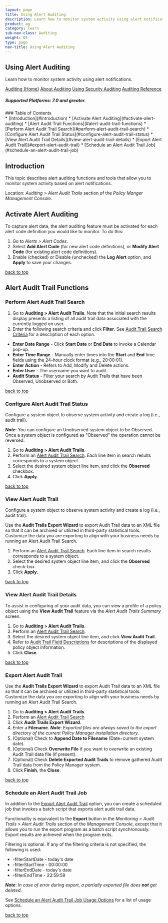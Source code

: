 ```yaml
---
layout: page
title: Using Alert Auditing
description: Learn how to monitor system activity using alert notifications.
product: ag
category: learn
sub-nav-class: Auditing
weight: 05
type: page
nav-title: Using Alert Auditing
---
```


## Using Alert Auditing
Learn how to monitor system activity using alert notifications.

<a href="auditing_toc.html" class="button secondary">Auditing (Home)</a> <a href="../auditing/about_auditing.html" class="button secondary">About Auditing</a>  <a href="../auditing/using_security_auditing.html" class="button secondary">Using Security Auditing</a> <a href="../auditing/auditing_reference.html" class="button secondary">Auditing Reference</a>
<h5 class="stamp">Supported Platforms: 7.0 and greater.</h5>
### Table of Contents
<div id="toc-marker"></div>
* [Introduction](#introduction)
* [Activate Alert Auditing](#activate-alert-auditing)
* [Alert Audit Trail Functions](#alert-audit-trail-functions)
	* [Perform Alert Audit Trail Search](#perform-alert-audit-trail-search)
	* [Configure Alert Audit Trail Status](#configure-alert-audit-trail-status)
	* [View Alert Audit Trail Details](#view-alert-audit-trail-details)
	* [Export Alert Audit Trail](#export-alert-audit-trail)
	* [Schedule an Alert Audit Trail Job](#schedule-an-alert-audit-trail-job)

## Introduction
This topic describes alert auditing functions and tools that allow you to monitor system activity based on alert notifications.

Location: *Auditing > Alert Audit Trails* section of the *Policy Manger Management Console*.

## Activate Alert Auditing

To capture alert data, the alert auditing feature must be activated for each alert code definition you would like to monitor. To do this: 

1. Go to *Alerts > Alert Codes*.
2. Select **Add Alert Code** (for new alert code definitions), or **Modify Alert Code** (for existing alert code definitions). 
3. Enable (checked) or Disable (unchecked) the **Log Alert** option, and **Apply** to save your changes. 

<a href="#top">back to top</a>

## Alert Audit Trail Functions

### Perform Alert Audit Trail Search

1. Go to **Auditing > Alert Audit Trails**. Note that the initial search results display presents a listing of all audit trail data associated with the currently logged on user.
2. Enter the following search criteria and click **Filter**. See [Audit Trail Search Criteria](../auditing/auditing_reference.html#audit-trail-search-criteria) for a description of each option.
  * **Enter Date Range** - Click **Start Date** or **End Date** to invoke a Calendar pop-up.
  * **Enter Time Range** - Manually enter times into the **Start** and **End** time fields using the 24-hour clock format (e.g., 20\:00\:01).
  * **Enter Action** - Refers to Add, Modify and Delete actions.
  * **Enter User** - The username you want to audit.
  * **Audit Status** - Filter your search by Audit Trails that have been Observed, Unobserved or Both.

<a href="#top">back to top</a>

### Configure Alert Audit Trail Status 

Configure a system object to observe system activity and create a log (i.e., audit trail).

***Note***: You can configure an Unobserved system object to be Observed. Once a system object is configured as "Observed" the operation cannot be reversed.

1. Go to **Auditing > Alert Audit Trails**.
2. Perform an [Alert Audit Trail Search](#perform-alert-audit-trail-search). Each line item in search results corresponds to a system object.
2. Select the desired system object line item, and click the **Observed** checkbox.
3. Click **Apply**.

<a href="#top">back to top</a>

### View Alert Audit Trail

Configure a system object to observe system activity and create a log (i.e., audit trail).

Use the **Audit Trails Export Wizard** to export Audit Trail data to an XML file so that it can be archived or utilized in third-party statistical tools. Customize the data you are exporting to align with your business needs by running an Alert Audit Trail Search.

1. Perform an [Alert Audit Trail Search](#perform-alert-audit-trail-search). Each line item in search results corresponds to a system object.
2. Select the desired system object line item, and click the **Observed** check-box.
3. Click **Apply**.

<a href="#top">back to top</a>

### View Alert Audit Trail Details

To assist in configuring of your audit data, you can view a profile of a policy object using the **View Audit Trail** feature via the *Alert Audit Trails Summary* screen.

1. Go to **Auditing > Alert Audit Trails**.
2. Perform an [Alert Audit Trail Search](#perform-alert-audit-trail-search).
3. Select the desired system object line item, and click **View Audit Trail**. 
4. Refer to [Audit Trail Field Descriptions](../auditing/auditing_reference.html#audit-trail-field-descriptions) for descriptions of the displayed policy object information.
4. Click **Close**.

<a href="#top">back to top</a>

### Export Alert Audit Trail

Use the **Audit Trails Export Wizard** to export Audit Trail data to an XML file so that it can be archived or utilized in third-party statistical tools. Customize the data you are exporting to align with your business needs by running an Alert Audit Trail Search.

1. Go to **Auditing > Alert Audit Trails**.
2. Perform an [Alert Audit Trail Search](#perform-alert-audit-trail-search)
3. Click **Audit Trails Export Wizard**.
4. Enter a **Filename**. 
  ***Note***: *Exported files are always saved to the export directory of the current Policy Manager installation directory.*
5. (Optional) Check to **Append Date to Filename** (Date=current system date).
6. (Optional) Check **Overwrite File** if you want to overwrite an existing Audit Trail data file (if present).
7. (Optional) Check **Delete Exported Audit Trails** to remove gathered Audit Trail data from the Policy Manager system.
8. Click **Finish**, the **Close**. 

<a href="#top">back to top</a>

### Schedule an Alert Audit Trail Job

In addition to the [Export Alert Audit Trail](#export-alert-audit-trail) option, you can create a scheduled job that invokes a batch script that exports alert audit trail data.

Functionality is equivalent to the **Export** button in the *Monitoring > Audit Trails > Alert Audit Trails* section of the *Management Console*, except that it allows you to run the export program as a batch script synchronously. Export results are achieved when the program exits.

Filtering is optional. If any of the filtering criteria is not specified, the following is used:

* -filterStartDate - today's date
* -filterStartTime - 00\:00\:00
* -filterEndDate - today's date
* -filterEndTime - 23\:59\:59  

***Note***: *In case of error during export, a partially exported file does* ***not*** *get deleted.*

See [Schedule an Alert Audit Trail Job Usage Options](../auditing/auditing_reference.html#schedule-an-alert-audit-trail-job-usage-options) for a list of usage options.

<a href="#top">back to top</a>